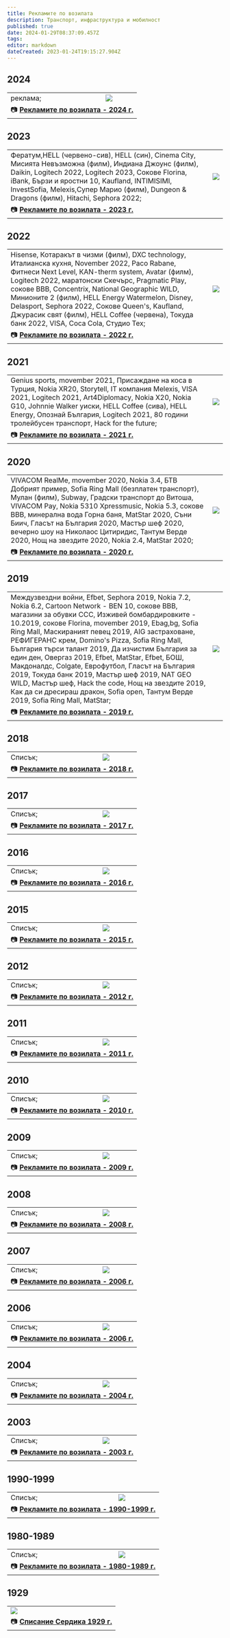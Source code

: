 ```yaml
---
title: Рекламите по возилата
description: Транспорт, инфраструктура и мобилност
published: true
date: 2024-01-29T08:37:09.457Z
tags: 
editor: markdown
dateCreated: 2023-01-24T19:15:27.904Z
---
```


## 2024
<div class="table-responsive">
<table style="width:100%">
  <tr>
    <td><span>реклама; </span><br></td>
    <td><img src="https://live.staticflickr.com/65535/53345903405_14f7638c2a_k.jpg"></td>
  </tr>
  <td colspan=2 >📷 <a href="/bg/identity/advertisements-2024"><b> Рекламите по возилата - 2024 г.</b></a></td>
</table>
</div>

## 2023
<div class="table-responsive">
<table style="width:100%">
  <tr>
    <td><span>Фератум,HELL (червено-сив), HELL (син), Cinema City, Мисията Невъзможна (филм), Индиана Джоунс (филм), Daikin, Logitech 2022, Logitech 2023, Сокове Florina, iBank, Бързи и яростни 10, Kaufland, INTIMISIMI, InvestSofia, Melexis,Супер Марио (филм), Dungeon & Dragons (филм), Hitachi, Sephora 2022; </span><br></td>
    <td><img src="https://live.staticflickr.com/65535/53345903405_14f7638c2a_k.jpg"></td>
  </tr>
  <td colspan=2 >📷 <a href="/bg/identity/advertisements-2023"><b> Рекламите по возилата - 2023 г.</b></a></td>
</table>
</div>

## 2022
<div class="table-responsive">
<table style="width:100%">
  <tr>
    <td><span>Hisense, Котаракът в чизми (филм), DXC technology, Италианска кухня, November 2022, Paco Rabane, Фитнеси Next Level, КAN-therm system, Avatar (филм), Logitech 2022, маратонски Скечърс, Pragmatic Play, сокове BBB, Concentrix, National Geographic WILD, Минионите 2 (филм), HELL Energy Watermelon, Disney, Delasport, Sephora 2022,  Сокове Queen's, Kaufland, Джурасик свят (филм), HELL Coffee (червена), Токуда банк 2022, VISA, Coca Cola, Студио Тех;  </span><br></td>
    <td><img src="https://live.staticflickr.com/65535/52522269197_d3ec038c8b_k.jpg"></td>
  </tr>
  <td colspan=2 >📷 <a href="/bg/identity/advertisements-2022"><b> Рекламите по возилата - 2022 г.</b></a></td>
</table>
</div>

## 2021
<div class="table-responsive">
<table style="width:100%">
  <tr>
    <td><span>Genius sports, movember 2021, Присаждане на коса в Турция, Nokia XR20, Storytell, IT компания Melexis, VISA 2021, Logitech 2021, Art4Diplomacy, Nokia X20, Nokia G10, Johnnie Walker уиски, HELL Coffee (сива), HELL Energy, Опознай България, Logitech 2021, 80 години тролейбусен транспорт, Hack for the future;
 </span><br></td>
    <td><img src="https://live.staticflickr.com/65535/51128963150_633097c9ab_k.jpg"></td>
  </tr>
  <td colspan=2 >📷 <a href="/bg/identity/advertisements-2021"><b> Рекламите по возилата - 2021 г.</b></a></td>
</table>
</div>

## 2020
<div class="table-responsive">
<table style="width:100%">
  <tr>
    <td><span>VIVACOM RealMe, movember 2020, Nokia 3.4, БТВ Добрият пример, Sofia Ring Mall (безплатен транспорт), Мулан (филм), Subway, Градски транспорт до Витоша, VIVACOM Pay, Nokia 5310 Xpressmusic, Nokia 5.3, сокове BBB, минералнa водa Горна баня, MatStar 2020, Съни Биич, Гласът на България 2020, Мастър шеф 2020, вечерно шоу на Николаос Цитиридис, Тантум Верде 2020, Нощ на звездите 2020, Nokia 2.4, MatStar 2020;
 </span><br></td>
    <td><img src="https://live.staticflickr.com/65535/51959149774_2727289676_b.jpg"></td>
  </tr>
  <td colspan=2 >📷 <a href="/bg/identity/advertisements-2020"><b> Рекламите по возилата - 2020 г.</b></a></td>
</table>
</div>


## 2019
<div class="table-responsive">
<table style="width:100%">
  <tr>
    <td><span>Междузвездни войни, Efbet, Sephora 2019, Nokia 7.2, Nokia 6.2, Cartoon Network - BEN 10, сокове BBB, магазини за обувки ССС, Изживей бомбардировките - 10.2019, сокове Florina, movember 2019, Ebag,bg, Sofia Ring Mall, Маскираният певец 2019, AIG застраховане, РЕФИГЕРАНС крем, Domino's Pizza, Sofia Ring Mall, България търси талант 2019, Да изчистим България за един ден, Овергаз 2019, Efbet, MatStar, Efbet, БОШ, Макдоналдс, Colgate, Еврофутбол, Гласът на България 2019, Токуда банк 2019, Мастър шеф 2019, NAT GEO WILD, Мастър шеф, Hack the code, Нощ на звездите 2019, Как да си дресираш дракон, Sofia open, Тантум Верде 2019, Sofia Ring Mall, MatStar;
 </span><br></td>
    <td><img src="https://live.staticflickr.com/65535/48809645863_4d4af1d5ee_k.jpg"></td>
  </tr>
  <td colspan=2 >📷 <a href="/bg/identity/advertisements-2019"><b> Рекламите по возилата - 2019 г.</b></a></td>
</table>
</div>


## 2018
<div class="table-responsive">
<table style="width:100%">
  <tr>
    <td><span>Списък;
 </span><br></td>
    <td><img src="https://live.staticflickr.com/1876/44465569721_4adb45b6b6_k.jpg"></td>
  </tr>
  <td colspan=2 >📷 <a href="/bg/identity/advertisements-2018"><b> Рекламите по возилата - 2018 г.</b></a></td>
</table>
</div>


## 2017
<div class="table-responsive">
<table style="width:100%">
  <tr>
    <td><span>Списък;
 </span><br></td>
    <td><img src="https://live.staticflickr.com/4321/35846491911_0b1f2e2a3e_k.jpg"></td>
  </tr>
  <td colspan=2 >📷 <a href="/bg/identity/advertisements-2017"><b> Рекламите по возилата - 2017 г.</b></a></td>
</table>
</div>




## 2016
<div class="table-responsive">
<table style="width:100%">
  <tr>
    <td><span>Списък;
 </span><br></td>
    <td><img src="https://live.staticflickr.com/8704/28339463220_ad7783d509_k.jpg"></td>
  </tr>
  <td colspan=2 >📷 <a href="/bg/identity/advertisements-2016"><b> Рекламите по возилата - 2016 г.</b></a></td>
</table>
</div>


## 2015
<div class="table-responsive">
<table style="width:100%">
  <tr>
    <td><span>Списък;
 </span><br></td>
    <td><img src="https://live.staticflickr.com/1694/26071257860_be3d860197_k.jpg"></td>
  </tr>
  <td colspan=2 >📷 <a href="/bg/identity/advertisements-2015"><b> Рекламите по возилата - 2015 г.</b></a></td>
</table>
</div>





## 2012
<div class="table-responsive">
<table style="width:100%">
  <tr>
    <td><span>Списък;
 </span><br></td>
    <td><img src="https://drive.google.com/uc?id=1X8IRthWfp3RklMZPoIR44RX6C5ox89kw"></td>
  </tr>
  <td colspan=2 >📷 <a href="/bg/identity/advertisements-2012"><b> Рекламите по возилата - 2012 г.</b></a></td>
</table>
</div>


## 2011
<div class="table-responsive">
<table style="width:100%">
  <tr>
    <td><span>Списък;
 </span><br></td>
    <td><img src="https://drive.google.com/uc?id=1woJOV373lApdIN3RRCl-wIGw2IP8eiP5"></td>
  </tr>
  <td colspan=2 >📷 <a href="/bg/identity/advertisements-2011"><b> Рекламите по возилата - 2011 г.</b></a></td>
</table>
</div>



## 2010
<div class="table-responsive">
<table style="width:100%">
  <tr>
    <td><span>Списък;
 </span><br></td>
    <td><img src="https://drive.google.com/uc?id=1SHYAZEXqJ_bm4Iz9VAPyFyFkcvuTMHTy"></td>
  </tr>
  <td colspan=2 >📷 <a href="/bg/identity/advertisements-2010"><b> Рекламите по возилата - 2010 г.</b></a></td>
</table>
</div>


## 2009
<div class="table-responsive">
<table style="width:100%">
  <tr>
    <td><span>Списък;
 </span><br></td>
    <td><img src="https://transphoto.org/photo/03/22/50/322500.jpg"></td>
  </tr>
  <td colspan=2 >📷 <a href="/bg/identity/advertisements-2009"><b> Рекламите по возилата - 2009 г.</b></a></td>
</table>
</div>



## 2008
<div class="table-responsive">
<table style="width:100%">
  <tr>
    <td><span>Списък;
 </span><br></td>
    <td><img src="https://drive.google.com/uc?id=1OqgR4ucgf1k7qkUzlPVDqcYZNbnmPqnd"></td>
  </tr>
  <td colspan=2 >📷 <a href="/bg/identity/advertisements-2008"><b> Рекламите по возилата - 2008 г.</b></a></td>
</table>
</div>


## 2007
<div class="table-responsive">
<table style="width:100%">
  <tr>
    <td><span>Списък;
 </span><br></td>
    <td><img src="https://drive.google.com/uc?id=1LUPZC7V0Ug1BSzltHeCcULOgZ_qybE9C"></td>
  </tr>
  <td colspan=2 >📷 <a href="/bg/identity/advertisements-2006"><b> Рекламите по возилата - 2006 г.</b></a></td>
</table>
</div>



## 2006
<div class="table-responsive">
<table style="width:100%">
  <tr>
    <td><span>Списък;
 </span><br></td>
    <td><img src="https://drive.google.com/uc?id=1ORvpvEl_XR5_JMtAvZ0MybvZoB6K5-gs"></td>
  </tr>
  <td colspan=2 >📷 <a href="/bg/identity/advertisements-2006"><b> Рекламите по возилата - 2006 г.</b></a></td>
</table>
</div>


## 2004
<div class="table-responsive">
<table style="width:100%">
  <tr>
    <td><span>Списък;
 </span><br></td>
    <td><img src="https://drive.google.com/uc?id=17MYwKkck_Ru3bdTS21wdpjGGJ8NOEpbc"></td>
  </tr>
  <td colspan=2 >📷 <a href="/bg/identity/advertisements-2004"><b> Рекламите по возилата - 2004 г.</b></a></td>
</table>
</div>


## 2003
<div class="table-responsive">
<table style="width:100%">
  <tr>
    <td><span>Списък;
 </span><br></td>
    <td><img src="https://drive.google.com/uc?id=191ilOP8ag77pRRDGopDAhSpQDcvbhji_"></td>
  </tr>
  <td colspan=2 >📷 <a href="/bg/identity/advertisements-2003"><b> Рекламите по возилата - 2003 г.</b></a></td>
</table>
</div>



## 1990-1999
<div class="table-responsive">
<table style="width:100%">
  <tr>
    <td><span>Списък;
 </span><br></td>
    <td><img src="https://drive.google.com/uc?id=1K_L8fBt47YrfIL--4XDekxGy0lKO9LeE"></td>
  </tr>
  <td colspan=2 >📷 <a href="/bg/identity/advertisements-90te"><b> Рекламите по возилата - 1990-1999 г.</b></a></td>
</table>
</div>




## 1980-1989
<div class="table-responsive">
<table style="width:100%">
  <tr>
    <td><span>Списък;
 </span><br></td>
    <td><img src="https://drive.google.com/uc?id=1K_L8fBt47YrfIL--4XDekxGy0lKO9LeE"></td>
  </tr>
  <td colspan=2 >📷 <a href="/bg/identity/advertisements-80te"><b> Рекламите по возилата - 1980-1989 г.</b></a></td>
</table>
</div>


## 1929
<div class="table-responsive">
<table style="width:100%">
  <tr>
    <td><img src="https://drive.google.com/uc?id=1b5CF6q_rxgJRPfDWtXK94RD7QjyUiREI"><br></td>
    <td></td>
  </tr>
  <td colspan=2 >📷 <a href="/bg/literature/1929"><b> Списание Сердика 1929 г.</b></a></td>
</table>
</div>



